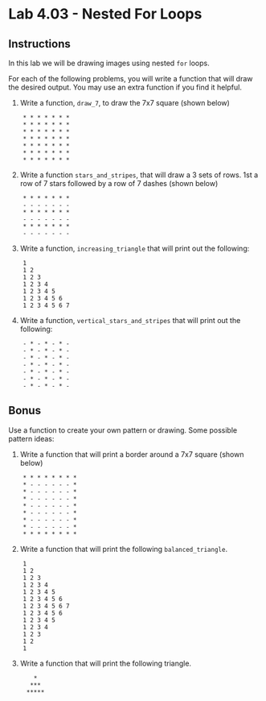 # Lab 4.03 - Nested For Loops

## Instructions

In this lab we will be drawing images using nested `for` loops.

For each of the following problems, you will write a function that will draw the desired output. You may use an extra function if you find it helpful.

1. Write a function, `draw_7`, to draw the 7x7 square (shown below)

```
    * * * * * * *
    * * * * * * *
    * * * * * * *
    * * * * * * *
    * * * * * * *
    * * * * * * *
    * * * * * * *
```

2. Write a function `stars_and_stripes`, that will draw a 3 sets of rows. 1st a row of 7 stars followed by a row of 7 dashes (shown below)

```
    * * * * * * *
    - - - - - - -
    * * * * * * *
    - - - - - - -
    * * * * * * *
    - - - - - - -
```

3. Write a function, `increasing_triangle` that will print out the following:

```
    1
    1 2
    1 2 3
    1 2 3 4
    1 2 3 4 5
    1 2 3 4 5 6
    1 2 3 4 5 6 7
```

4. Write a function, `vertical_stars_and_stripes` that will print out the following:

```
    - * - * - * -
    - * - * - * -
    - * - * - * -
    - * - * - * -
    - * - * - * -
    - * - * - * -
    - * - * - * -
```

## Bonus

Use a function to create your own pattern or drawing. Some possible pattern ideas:

1. Write a function that will print a border around a 7x7 square (shown below)

```
    * * * * * * * *
    * - - - - - - *
    * - - - - - - *
    * - - - - - - *
    * - - - - - - *
    * - - - - - - *
    * - - - - - - *
    * - - - - - - *
    * * * * * * * *
```

2. Write a function that will print the following `balanced_triangle`.

```
    1
    1 2
    1 2 3
    1 2 3 4
    1 2 3 4 5
    1 2 3 4 5 6
    1 2 3 4 5 6 7
    1 2 3 4 5 6
    1 2 3 4 5
    1 2 3 4
    1 2 3
    1 2
    1
```

3. Write a function that will print the following triangle.

```
       *
      ***
     *****
```
